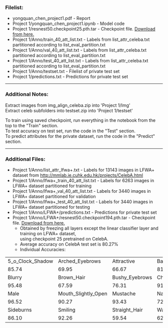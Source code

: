 ### Filelist:  
- yongquan_chen_project1.pdf               - Report  
- Project 1/yongquan_chen_project1.ipynb   - Model code  
- Project 1/resnest50.checkpoint25.pth.tar - Checkpoint file. [Download from here.](https://drive.google.com/file/d/1eheXdPKYTk0NixkU9_RTubN4kPZmccVK)  
- Project 1/Anno/train_40_att_list.txt     - Labels from list_attr_celeba.txt partitioned according to list_eval_partition.txt  
- Project 1/Anno/val_40_att_list.txt       - Labels from list_attr_celeba.txt partitioned according to list_eval_partition.txt  
- Project 1/Anno/test_40_att_list.txt      - Labels from list_attr_celeba.txt partitioned according to list_eval_partition.txt  
- Project 1/Anno/testset.txt               - Filelist of private test set  
- Project 1/predictions.txt                - Predictions for private test set  

---

### Additional Notes:
Extract images from img_align_celeba.zip into 'Project 1/Img'  
Extract celeb subfolders into testset.zip into 'Project 1/testset'  

To train using saved checkpoint, run everything in the notebook from the top to the "Train" section.  
To test accuracy on test set, run the code in the "Test" section.  
To predict attributes for the private dataset, run the code in the "Predict" section.  

---

### Additional Files:
- Project 1/Anno/list_attr_lfwa+.txt                   - Labels for 13143 images in LFWA+ dataset from http://mmlab.ie.cuhk.edu.hk/projects/CelebA.html  
- Project 1/Anno/lfwa+_train_40_att_list.txt           - Labels for 6263 images in LFWA+ dataset partitioned for training  
- Project 1/Anno/lfwa+_val_40_att_list.txt             - Labels for 3440 images in LFWA+ dataset partitioned for validation  
- Project 1/Anno/lfwa+_test_40_att_list.txt            - Labels for 3440 images in LFWA+ dataset partitioned for testing  
- Project 1/Anno/LFWA+/predictions.txt                 - Predictions for private test set  
- Project 1/Anno/LFWA+/resnest50.checkpoint194.pth.tar - Checkpoint file. [Download from here.](https://drive.google.com/file/d/1DHJMAzqeycPntu3COiJu0XHQs3dYkUnR/view?usp=sharing)  
  - Obtained by freezing all layers except the linear classifier layer and training on LFWA+ dataset,  
    using checkpoint 25 pretrained on CelebA.  
  - Average accuracy on CelebA test set is 80.27%  
  - Individual Accuracies:  

|                       |                     |                |                 |                  |             |                  |                  |                   |                 |
|-----------------------|---------------------|----------------|-----------------|------------------|-------------|------------------|------------------|-------------------|-----------------|
| 5_o_Clock_Shadow      |   Arched_Eyebrows   |   Attractive   | Bags_Under_Eyes |       Bald       |    Bangs    |     Big_Lips     |     Big_Nose     |     Black_Hair    |    Blond_Hair   |
|       85.74           |        69.95        |      66.67     |      81.36      |       98.59      |    89.81    |       58.50      |       68.55      |       85.19       |      94.91      |
|      Blurry           |      Brown_Hair     | Bushy_Eyebrows |      Chubby     |    Double_Chin   |  Eyeglasses |      Goatee      |     Gray_Hair    |    Heavy_Makeup   | High_Cheekbones |
|       95.48           |        67.59        |      76.31     |      91.53      |       91.84      |    99.30    |       89.79      |       97.90      |       88.36       |      84.95      |
|       Male            | Mouth_Slightly_Open |    Mustache    |   Narrow_Eyes   |     No_Beard     |  Oval_Face  |     Pale_Skin    |    Pointy_Nose   | Receding_Hairline |   Rosy_Cheeks   |
|       96.52           |        90.27        |      93.43     |      72.59      |       94.49      |    39.21    |       50.93      |       42.61      |       82.10       |      88.70      |
|     Sideburns         |       Smiling       |  Straight_Hair |    Wavy_Hair    | Wearing_Earrings | Wearing_Hat | Wearing_Lipstick | Wearing_Necklace |  Wearing_Necktie  |      Young      |
|       86.10           |        92.26        |      59.54     |      62.30      |       70.75      |    98.08    |       93.13      |       56.61      |       84.54       |      74.21      |
